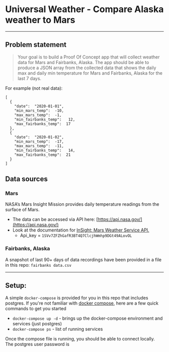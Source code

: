 # Universal Weather - Compare Alaska weather to Mars
---
## Problem statement
> Your goal is to build a Proof Of Concept app that will collect weather data for Mars and Fairbanks, Alaska. The app should be able to produce a JSON array from the collected data that shows the daily max and daily min temperature for Mars and Fairbanks, Alaska for the last 7 days.

For example (not real data):
```
[
  {
    "date":  "2020-01-01",
    "min_mars_temp":  -10,
    "max_mars_temp":  -1,
    "min_fairbanks_temp":   12,
    "max_fairbanks_temp":  17
  },
  {
    "date":  "2020-01-02",
    "min_mars_temp":  -17,
    "max_mars_temp":  -11,
    "min_fairbanks_temp":   14,
    "max_fairbanks_temp":  21
  }
]
```
## Data sources
### Mars
NASA’s Mars Insight Mission provides daily temperature readings from the surface of Mars.
* The data can be accessed via API here: [https://api.nasa.gov/](https://api.nasa.gov/)
* Look at the documentation for [InSight: Mars Weather Service API.](https://api.nasa.gov/assets/insight/InSight%20Weather%20API%20Documentation.pdf)
  * Api_key = `1SVv7ZFZhGafR3BT4Q7ClcjhWmhp9DGt49ALovOL`

### Fairbanks, Alaska
A snapshot of last 90+ days of data recordings have been provided in a file in this repo: `fairbanks data.csv`

---

## Setup:

A simple `docker-compose` is provided for you in this repo that includes postgres. If you're not familiar with [docker compose](https://docs.docker.com/compose/), here are a few quick commands to get you started

* `docker-compose up -d` - brings up the docker-compose environment and services (just postgres)
* `docker-compose ps` - list of running services

Once the compose file is running, you should be able to connect locally. The postgres user password is _<insert the name of this repo>_
